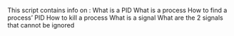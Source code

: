 This script contains info on :
	What is a PID
	What is a process
	How to find a process’ PID
	How to kill a process
	What is a signal
	What are the 2 signals that cannot be ignored	


